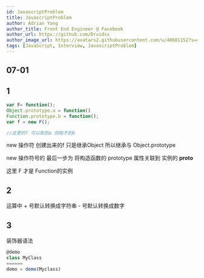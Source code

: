 ```yaml
---
id: JavascriptProblem
title: JavascriptProblem
author: Adrian Yang
author_title: Front End Engineer @ Facebook
author_url: https://github.com/Druidss
author_image_url: https://avatars2.githubusercontent.com/u/40681152?s=460&u=e324c1f3465c768888c1fcf798b5f5eb1be9d60d&v=4
tags: [JavaScript, Interview, JavascriptProblem]
---
```


## 07-01

## 1

```js
var F= function();
Object.prototype.a = function()
Function.prototype.b = function();
var f = new F();

//这里的f 可以取到a 但取不到b
```

new 操作符 创建出来的f 只是继承Object  所以继承与 Object.prototype

new 操作符号的 最后一步为 将构造函数的 prototype  属性关联到 实例的 __proto__

这里 F 才是 Function的实例

<!--truncate-->

## 2

运算中  +  号默认转换成字符串  - 号默认转换成数字

## 3

装饰器语法





```js
@demo
class MyClass
======
demo = demo(Myclass)
```



